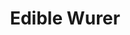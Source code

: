 ---
layout: strategy
title: Edible Wurer
team: Anastasija Đukić, Eva Beham & Luisa Correa
video: https://vimeo.com/383249474
---